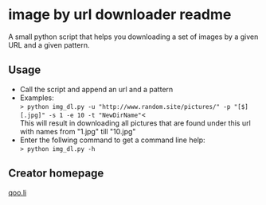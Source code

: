# image by url downloader readme
A small python script that helps you downloading a set of images by a given URL and a given pattern.

## Usage
* Call the script and append an url and a pattern
* Examples:<br>
  `> python img_dl.py -u "http://www.random.site/pictures/" -p "[$][.jpg]" -s 1 -e 10 -t "NewDirName"`<<br>
  This will result in downloading all pictures that are found under this url with names from "1.jpg" till "10.jpg"
* Enter the follwing command to get a command line help:<br>
  `> python img_dl.py -h`

## Creator homepage
[qoo.li](http://qoo.li)
